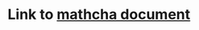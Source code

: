 # Link to [mathcha document](https://www.mathcha.io/editor/2KYNKCZGiN7U1ytZ4EvBZtkJkMrXHkdEdW9C16jOxy)
